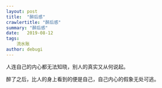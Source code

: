```yaml
---
layout: post
title:  "醉后感"
crawlertitle: "醉后感"
summary: "醉后感"
date:   2019-08-12
tags: 
    流水账
author: debugi
---
```


人连自己的内心都无法知晓，别人的真实又从何说起。   

醉了之后，比人的身上看到的便是自己，自己内心的假象无处可逃。  